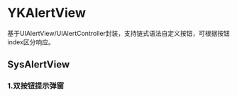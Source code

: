 # YKAlertView
 基于UIAlertView/UIAlertController封装，支持链式语法自定义按钮，可根据按钮index区分响应。
 ## SysAlertView ##
 ### 1.双按钮提示弹窗 ###
